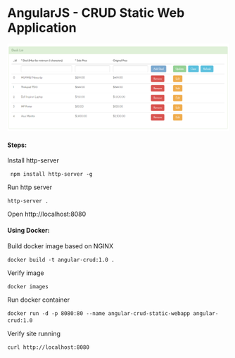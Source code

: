 AngularJS - CRUD Static Web Application
==========

![Alt text](/images/crud.PNG?raw=true "CRUD Operation")


#### Steps:

Install http-server

```
 npm install http-server -g
```

Run http server

```
http-server .
```

Open http://localhost:8080


#### Using Docker:
Build docker image based on NGINX
```
docker build -t angular-crud:1.0 .
```
Verify image
```
docker images
```
Run docker container
```
docker run -d -p 8080:80 --name angular-crud-static-webapp angular-crud:1.0
```
Verify site running
```
curl http://localhost:8080
```
